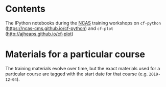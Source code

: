 # Contents

The IPython notebooks during the [NCAS](https://ncas.ac.uk) training
workshops on `cf-python` (https://ncas-cms.github.io/cf-python) and
`cf-plot` (http://ajheaps.github.io/cf-plot)

# Materials for a particular course

The training materials evolve over time, but the exact materials used
for a particular course are tagged with the start date for that course
(e.g. `2019-12-04`).